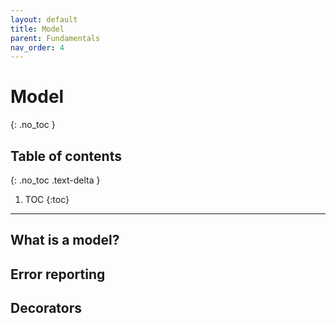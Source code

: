 ```yaml
---
layout: default
title: Model
parent: Fundamentals
nav_order: 4
---
```


# Model

{: .no_toc }

## Table of contents

{: .no_toc .text-delta }

1. TOC
   {:toc}

---

## What is a model?

## Error reporting

## Decorators
